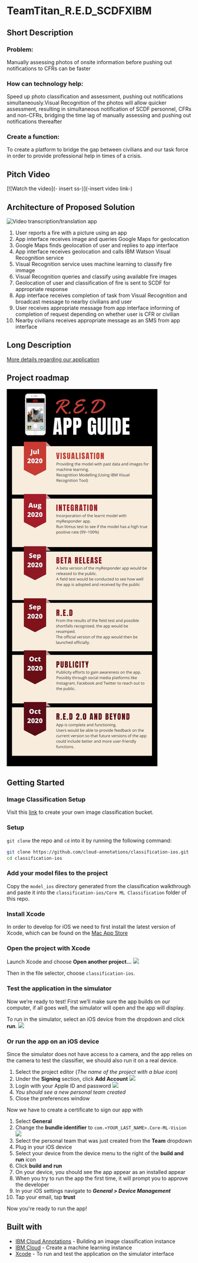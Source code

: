 # TeamTitan_R.E.D_SCDFXIBM

## Short Description

### Problem: 
Manually assessing photos of onsite information before pushing out notifications to CFRs can be faster 
### How can technology help: 
Speed up photo classification and assessment, pushing out notifications simultaneously.Visual Recognition of the photos will allow quicker assessment, resulting in simultaneous notification of SCDF personnel, CFRs and non-CFRs, bridging the time lag of manually assessing and pushing out notifications thereafter
### Create a function:
To create a platform to bridge the gap between civilians and our task force in order to provide professional help in times of a crisis. 

## Pitch Video
[![Watch the video](- insert ss-)](-insert video link-)

## Architecture of Proposed Solution
![Video transcription/translation app](https://github.com/luajunan/TeamTitan_R.E.D_SCDFXIBM/blob/master/architect.jpeg)

1. User reports a fire with a picture using an app
2. App interface receives image and queries Google Maps for geolocation
3. Google Maps finds geolocation of user and replies to app interface
4. App interface receives geolocation and calls IBM Watson Visual Recognition service
5. Visual Recognition service uses machine learning to classify fire immage
6. Visual Recognition queries and classify using available fire images
7. Geolocation of user and classification of fire is sent to SCDF for appropriate response
8. App interface receives completion of task from Visual Recognition and broadcast message to nearby civilians and user
9. User receives appropriate message from app interface informing of completion of request depending on whether user is CFR or civilian
10. Nearby civilians receives appropriate message as an SMS from app interface

## Long Description
[More details regarding our application](DESCRIPTION.md)

## Project roadmap

![Roadmap](RED.jpg)

## Getting Started

### Image Classification Setup
Visit this [link](https://cloud.annotations.ai/workshops/classification/index.html) to create your own image classification bucket.

### Setup
`git clone` the repo and `cd` into it by running the following command:

```bash
git clone https://github.com/cloud-annotations/classification-ios.git
cd classification-ios
```

### Add your model files to the project
Copy the `model_ios` directory generated from the classification walkthrough and paste it into the `classification-ios/Core ML Classification` folder of this repo.

### Install Xcode
In order to develop for iOS we need to first install the latest version of Xcode, which can be found on the [Mac App Store](https://itunes.apple.com/us/app/xcode/id497799835?mt=12)

### Open the project with Xcode
Launch Xcode and choose **Open another project...**
![](https://d2mxuefqeaa7sj.cloudfront.net/s_50BD1551C2CA022B9CF9D8DF0A28275DB7ACF3DBDD5764C0CB12B3AF3B1E0766_1541995654686_Screen+Shot+2018-11-11+at+10.18.30+PM.png)

Then in the file selector, choose `classification-ios`.

### Test the application in the simulator
Now we’re ready to test! First we’ll make sure the app builds on our computer, if all goes well, the simulator will open and the app will display.

To run in the simulator, select an iOS device from the dropdown and click **run**.
![](https://d2mxuefqeaa7sj.cloudfront.net/s_50BD1551C2CA022B9CF9D8DF0A28275DB7ACF3DBDD5764C0CB12B3AF3B1E0766_1541996500409_Screen+Shot+2018-11-11+at+10.25.24+PM2.png)

### Or run the app on an iOS device
Since the simulator does not have access to a camera, and the app relies on the camera to test the classifier, we should also run it on a real device.


1. Select the project editor (*The name of the project with a blue icon*)
1. Under the **Signing** section, click **Add Account**
![](https://bourdakos1.github.io/deprecated-cloud-annotations/assets/add_account.png)
1. Login with your Apple ID and password
![](https://bourdakos1.github.io/deprecated-cloud-annotations/assets/xcode_add_account.png)
1. *You should see a new personal team created*
1. Close the preferences window

Now we have to create a certificate to sign our app with
1. Select **General**
1. Change the **bundle identifier** to `com.<YOUR_LAST_NAME>.Core-ML-Vision`
![](https://bourdakos1.github.io/deprecated-cloud-annotations/assets/change_identifier.png)
1. Select the personal team that was just created from the **Team** dropdown
1. Plug in your iOS device
1. Select your device from the device menu to the right of the **build and run** icon
1. Click **build and run**
1. On your device, you should see the app appear as an installed appear
1. When you try to run the app the first time, it will prompt you to approve the developer
1. In your iOS settings navigate to ***General > Device Management***
1. Tap your email, tap **trust**

Now you're ready to run the app!

## Built with
* [IBM Cloud Annotations](https://cloud.annotations.ai/) - Building an image classification instance
* [IBM Cloud](https://cloud.ibm.com/) - Create a machine learning instance
* [Xcode](https://developer.apple.com/xcode/) - To run and test the application on the simulator interface
